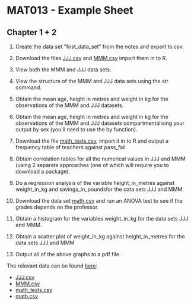 # MAT013 - Example Sheet
## Chapter 1 + 2

1.  Create the data set "first_data_set" from the notes and export to csv.

2.  Download the files [JJJ.csv](../Data/C1+C2/JJJ.csv) and [MMM.csv](../Data/C1+C2/MMM.csv) import them in to R.

3.  View both the MMM and JJJ data sets.

4.  View the structure of the MMM and JJJ data sets using the str command.

5.  Obtain the mean age, height in metres and weight in kg for the observations of the MMM and JJJ datasets.

6.  Obtain the mean age, height in metres and weight in kg for the observations of the MMM and JJJ datasets compartmentalising your output by sex (you'll need to use the by function).

7.  Download the file [math_tests.csv](../Data/C1+C2/math_tests.csv), import it in to R and output a frequency table of teachers against pass\_fail.

8.  Obtain correlation tables for all the numerical values in JJJ and MMM (using 2 separate approaches (one of which will require you to download a package).

9.  Do a regression analysis of the variable height\_in\_metres against weight\_in\_kg and savings\_in\_poundsfor the data sets JJJ and MMM.

10. Download the data set [math.csv](../Data/C1+C2/math.csv) and run an ANOVA test to see if the grades depends on the professor.

11. Obtain a histogram for the variables weight\_in\_kg for the data sets JJJ and MMM.

12. Obtain a scatter plot of weight\_in\_kg against height\_in\_metres for the data sets JJJ and MMM

13. Output all of the above graphs to a pdf file.


The relevant data can be found [here](../Data/index.html):

- [JJJ.csv](../Data/C1+C2/JJJ.csv)
- [MMM.csv](../Data/C1+C2/MMM.csv)
- [math_tests.csv](../Data/C1+C2/math_tests.csv)
- [math.csv](../Data/C1+C2/math.csv)
